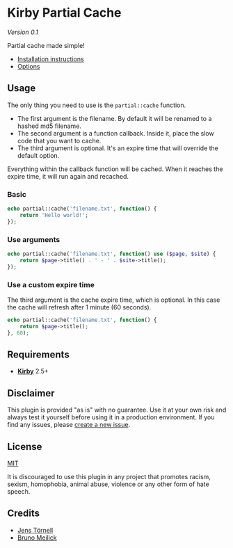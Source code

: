 # Kirby Partial Cache

*Version 0.1*

Partial cache made simple!

- [Installation instructions](docs/install.md)
- [Options](docs/options.md)

## Usage

The only thing you need to use is the `partial::cache` function.

- The first argument is the filename. By default it will be renamed to a hashed md5 filename.
- The second argument is a function callback. Inside it, place the slow code that you want to cache.
- The third argument is optional. It's an expire time that will override the default option.

Everything within the callback function will be cached. When it reaches the expire time, it will run again and recached.

### Basic

```php
echo partial::cache('filename.txt', function() {
    return 'Hello world!';
});
```

### Use arguments

```php
echo partial::cache('filename.txt', function() use ($page, $site) {
    return $page->title() . ' - ' . $site->title();
});
```

### Use a custom expire time

The third argument is the cache expire time, which is optional. In this case the cache will refresh after 1 minute (60 seconds).

```php
echo partial::cache('filename.txt', function() {
    return $page->title();
}, 60);
```

## Requirements

- [**Kirby**](https://getkirby.com/) 2.5+

## Disclaimer

This plugin is provided "as is" with no guarantee. Use it at your own risk and always test it yourself before using it in a production environment. If you find any issues, please [create a new issue](https://github.com/jenstornell/kirby-partial-cache/issues/new).

## License

[MIT](https://opensource.org/licenses/MIT)

It is discouraged to use this plugin in any project that promotes racism, sexism, homophobia, animal abuse, violence or any other form of hate speech.

## Credits

- [Jens Törnell](https://github.com/jenstornell)
- [Bruno Meilick](https://github.com/bnomei/)